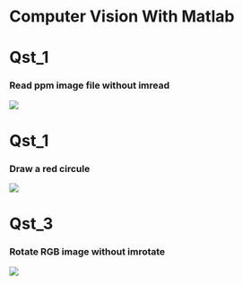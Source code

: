 # Computer Vision With Matlab

# Qst_1
### Read ppm image file without imread
<img src="https://github.com/fark00/computer-vision-matlab/blob/master/q1.png">

# Qst_1
### Draw a red circule 
<img src="https://github.com/fark00/computer-vision-matlab/blob/master/q2.png">

# Qst_3
### Rotate RGB image without imrotate
<img src="https://github.com/fark00/computer-vision-matlab/blob/master/q3.png">
